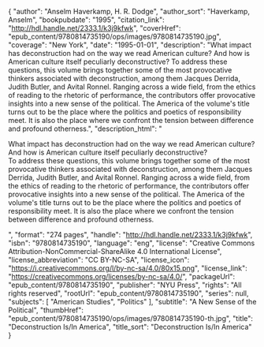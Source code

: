 {
  "author": "Anselm Haverkamp, H. R. Dodge",
  "author_sort": "Haverkamp, Anselm",
  "bookpubdate": "1995",
  "citation_link": "http://hdl.handle.net/2333.1/k3j9kfwk",
  "coverHref": "epub_content/9780814735190/ops/images/9780814735190.jpg",
  "coverage": "New York",
  "date": "1995-01-01",
  "description": "What impact has deconstruction had on the way we read American culture?  And how is American culture itself peculiarly deconstructive? To address these questions, this volume brings together some of the most provocative thinkers associated with deconstruction, among them Jacques Derrida, Judith Butler, and Avital Ronnel.  Ranging across a wide field, from the ethics of reading to the rhetoric of performance, the contributors offer provocative insights into a new sense of the political.  The America of the volume's title turns out to be the place where the politics and poetics of responsibility meet.  It is also the place where we confront the tension between difference and profound otherness.",
  "description_html": "<p>What impact has deconstruction had on the way we read American culture?  And how is American culture itself peculiarly deconstructive?<br> To address these questions, this volume brings together some of the most provocative thinkers associated with deconstruction, among them Jacques Derrida, Judith Butler, and Avital Ronnel.  Ranging across a wide field, from the ethics of reading to the rhetoric of performance, the contributors offer provocative insights into a new sense of the political.  The America of the volume's title turns out to be the place where the politics and poetics of responsibility meet.  It is also the place where we confront the tension between difference and profound otherness.</p>",
  "format": "274 pages",
  "handle": "http://hdl.handle.net/2333.1/k3j9kfwk",
  "isbn": "9780814735190",
  "language": "eng",
  "license": "Creative Commons Attribution-NonCommercial-ShareAlike 4.0 International License",
  "license_abbreviation": "CC BY-NC-SA",
  "license_icon": "https://i.creativecommons.org/l/by-nc-sa/4.0/80x15.png",
  "license_link": "https://creativecommons.org/licenses/by-nc-sa/4.0/",
  "packageUrl": "epub_content/9780814735190",
  "publisher": "NYU Press",
  "rights": "All rights reserved",
  "rootUrl": "epub_content/9780814735190",
  "series": null,
  "subjects": [
    "American Studies",
    "Politics"
  ],
  "subtitle": "A New Sense of the Political",
  "thumbHref": "epub_content/9780814735190/ops/images/9780814735190-th.jpg",
  "title": "Deconstruction Is/In America",
  "title_sort": "Deconstruction Is/In America"
}

